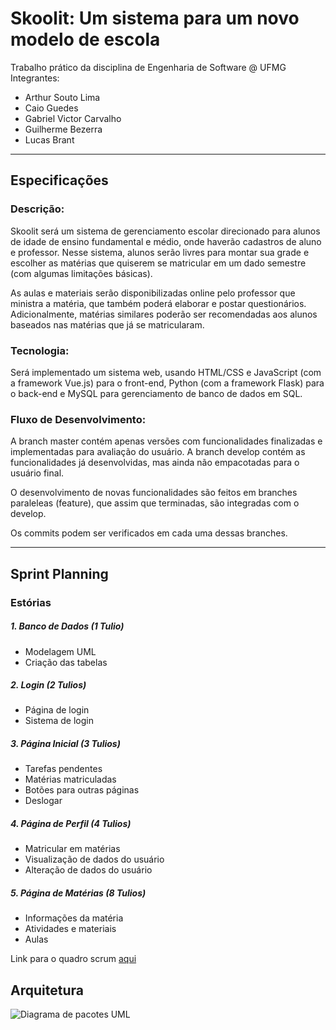 # Skoolit: Um sistema para um novo modelo de escola
Trabalho prático da disciplina de Engenharia de Software @ UFMG
Integrantes:
- Arthur Souto Lima
- Caio Guedes
- Gabriel Victor Carvalho
- Guilherme Bezerra
- Lucas Brant
---
## Especificações
### Descrição:
Skoolit será um sistema de gerenciamento escolar direcionado para alunos de idade de ensino fundamental e médio, onde haverão cadastros de aluno e professor. Nesse sistema, alunos serão livres para montar sua grade e escolher as matérias que quiserem se matricular em um dado semestre (com algumas limitações básicas). 

As aulas e materiais serão disponibilizadas online pelo professor que ministra a matéria, que também poderá elaborar e postar questionários. Adicionalmente, matérias similares poderão ser recomendadas aos alunos baseados nas matérias que já se matricularam.
### Tecnologia:
Será implementado um sistema web, usando HTML/CSS e JavaScript (com a framework Vue.js) para o front-end, Python (com a framework Flask) para o back-end e MySQL para gerenciamento de banco de dados em SQL.
### Fluxo de Desenvolvimento:
A branch master contém apenas versões com funcionalidades finalizadas e implementadas para avaliação do usuário. A branch develop contém as funcionalidades já desenvolvidas, mas ainda não empacotadas para o usuário final. 

O desenvolvimento de novas funcionalidades são feitos em branches paraleleas (feature), que assim que terminadas, são integradas com o develop. 

Os commits podem ser verificados em cada uma dessas branches.

---
## Sprint Planning
### Estórias
##### 1. Banco de Dados (1 Tulio)

- Modelagem UML
- Criação das tabelas

##### 2. Login (2 Tulios)

- Página de login
- Sistema de login

##### 3. Página Inicial (3 Tulios)

- Tarefas pendentes
- Matérias matriculadas
- Botões para outras páginas
- Deslogar

##### 4. Página de Perfil (4 Tulios)
 
- Matricular em matérias
- Visualização de dados do usuário
- Alteração de dados do usuário

##### 5. Página de Matérias (8 Tulios)

- Informações da matéria
- Atividades e materiais
- Aulas

Link para o quadro scrum [aqui](https://www.notion.so/c8d063d8b5d14acc9a9753b623f2b15e?v=227ee1429a3b48ab828c705b3d6c29e4 "Quadro SCRUM")

## Arquitetura
![Diagrama de pacotes UML](https://drive.google.com/uc?export=view&id=1E-reJF9m6pdjns7_yjXq4wlQuw3BQtFv)

